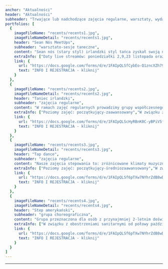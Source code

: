 ```yaml
---
anchor: "Aktualności"
header: "Aktualności"
subheader: "Trwające lub nadchodzące zajęcia regularne, warsztaty, wydarzenia, projekty. Chwilowo część z nich odbywa się online."
portfolios: [
  {
    imageFileName: "recents/recents1.jpg",
    imageFileNameDetail: "recents/recents1.jpg",
    header: "Sean Nós MeetUps",
    subheader: "warsztato-sesje taneczne",
    content: "Sean nós (stary styl) irlandzki styl tańca zyskał swoją nazwę około 20 lat temu, wywodząc się z wiejskich regionów Irlandii, gdzie tradycja tańca i muzyki była naturalną potrzebą i sposobem na rozrywkę społeczną. Ostatnio staje się coraz bardziej popularny, prawdopodobnie ze względu na swoją spontaniczność i swobodę wyrażania siebie. Ruchy nóg są niewielkie i mniej przestrzenne, blisko podłogi, a ciało jest zrelaksowane od pasa w górę. Ponieważ jest to forma improwizowana, każdy tancerz prezentuje swój własny, niepowtarzalny styl. Tancerze Sean nós pozostają w bliskim kontakcie z muzykami i wszyscy reagują na to, co dzieje się tu i teraz. Pragnienie łączenia energii tancerzy i muzyków, których pasją są irlandzkie klimaty oraz chęć poszukiwania dialogu między nimi pcha nas nieuchronnie ku próbie wypracowania regularnej przestrzeni ku temu :) Dlatego też zapraszamy serdecznie na Sean NósMeetUps!",
    extraInfo: ["Daty live streamów: poniedziałki 2,9,23 listopada oraz 7 grudnia"],
    link: {
      url: "https://docs.google.com/forms/d/e/1FAIpQLSfCybEo-Q1zncXZh790nRwNnjkVkOgQhUCrPEGQzW-jJ1E_HA/viewform",
      text: "INFO I REJESTRACJA - kliknij"
    }
  },
  {
    imageFileName: "recents/recents2.jpg",
    imageFileNameDetail: "recents/recents2.jpg",
    header: "Taniec irlandzki",
    subheader: "zajęcia regularne",
    content: "W ramach zajęć regularnych prowadzimy grupy współczesnego stylu tańca irlandzkiego w miękkich butach oraz stepu. Nasze zajęcia to: wspaniała muzyka, intrygujące kroki, zachęta do kreatywności, wspieranie kondycji i przyjazna społeczność. ",
    extraInfo: ["Poziomy zajęć: początkujący-zaawansowany","W związku z obostrzeniami sanitarnymi od połowy października do odwołania proponujemy live streamowe sesje, kameralne spotkania na GoogleMeets oraz wysyłamy materiały do samodzielnej nauki.", "Daty live streamów: piątki 6,13,20,27 listopada, godz. 18:00-19:30"],
    link: {
      url: "https://docs.google.com/forms/d/e/1FAIpQLScHyRBnK0C-yBPiV5fQqXjXBZwqXxKUKmg_jgqmms5x8Qxuzg/viewform",
      text: "INFO I REJESTRACJA - kliknij"
    }
  },
  {
    imageFileName: "recents/recents3.jpg",
    imageFileNameDetail: "recents/recents3.jpg",
    header: "Tap dance",
    subheader: "zajęcia regularne",
    content: "Nasze zajęcia stepowania to: zróżnicowane klimaty muzyczne, intrygujące kroki, zachęta do kreatywności i improwizacji i przyjazna społeczność. Podczas zajęć regularnych skupiamy się na technice tańca oraz improwizacji.",
    extraInfo: ["Poziomy zajęć: początkujący-średniozaawansowany","W związku z obostrzeniami sanitarnymi od połowy października do odwołania proponujemy live streamowe sesje, kameralne spotkania na GoogleMeets oraz wysyłamy materiały do samodzielnej nauki.", "Daty live streamów: środy 4,11,18,25 listopada, godz. 18:00-19:00"],
    link: {
      url: "https://docs.google.com/forms/d/e/1FAIpQLSf6pTXw7NYhrZdB8wDHy3jDkzbaNe8bSbnvKIkfn7Kj7vEPqA/viewform",
      text: "INFO I REJESTRACJA - kliknij"
    }
  },
  {
    imageFileName: "recents/recents4.jpg",
    imageFileNameDetail: "recents/recents4.jpg",
    header: "Step amerykański",
    subheader: "grupa choreograficzna",
    content: "Grupa przeznaczona dla osób z przynajmniej 2-letnim doświadczeniem chcących pracować nad repertuarem choreograficznym (tradycyjnym i autorskim) i będących otwartymi na mniejsze lub większe pokazy sceniczne.",
    extraInfo: ["W związku z obostrzeniami sanitarnymi od połowy października do odwołania proponujemy live streamowe sesje, kameralne spotkania na GoogleMeets oraz wysyłamy materiały do samodzielnej nauki.", "Daty live streamów: środy 4,11,18,25 listopada, godz. 19:00-19:30"],
    link: {
      url: "https://docs.google.com/forms/d/e/1FAIpQLSf6pTXw7NYhrZdB8wDHy3jDkzbaNe8bSbnvKIkfn7Kj7vEPqA/viewform",
      text: "INFO I REJESTRACJA - kliknij"
    }
  }
]
---
```


---
